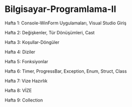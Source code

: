# Bilgisayar-Programlama-II

Hafta 1: Console-WinForm Uygulamaları, Visual Studio Giriş

Hafta 2: Değişkenler, Tür Dönüşümleri, Cast

Hafta 3: Koşullar-Döngüler

Hafta 4: Diziler

Hafta 5: Fonksiyonlar

Hafta 6: Timer, ProgressBar, Exception, Enum, Struct, Class

Hafta 7: Vize Hazırlık

Hafta 8: VİZE

Hafta 9: Collection 
